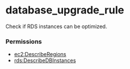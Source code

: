 # database\_upgrade\_rule

Check if RDS instances can be optimized. 

### Permissions

* [ec2:DescribeRegions](https://docs.aws.amazon.com/AWSEC2/latest/APIReference/API_DescribeRegions.html)
* [rds:DescribeDBInstances](https://docs.aws.amazon.com/cli/latest/reference/rds/describe-db-instances.html)





